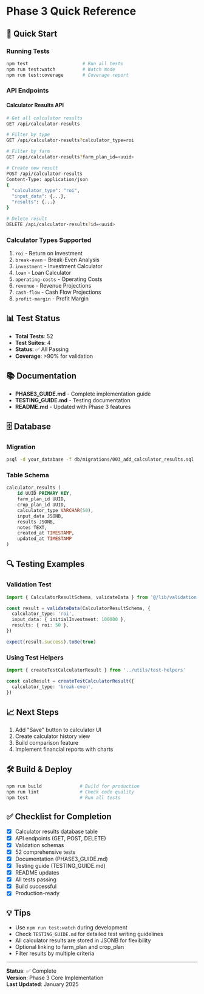 # Phase 3 Quick Reference

## 🚀 Quick Start

### Running Tests

```bash
npm test                    # Run all tests
npm run test:watch          # Watch mode
npm run test:coverage       # Coverage report
```

### API Endpoints

#### Calculator Results API

```bash
# Get all calculator results
GET /api/calculator-results

# Filter by type
GET /api/calculator-results?calculator_type=roi

# Filter by farm
GET /api/calculator-results?farm_plan_id=<uuid>

# Create new result
POST /api/calculator-results
Content-Type: application/json
{
  "calculator_type": "roi",
  "input_data": {...},
  "results": {...}
}

# Delete result
DELETE /api/calculator-results?id=<uuid>
```

### Calculator Types Supported

1. `roi` - Return on Investment
2. `break-even` - Break-Even Analysis
3. `investment` - Investment Calculator
4. `loan` - Loan Calculator
5. `operating-costs` - Operating Costs
6. `revenue` - Revenue Projections
7. `cash-flow` - Cash Flow Projections
8. `profit-margin` - Profit Margin

## 📊 Test Status

- **Total Tests**: 52
- **Test Suites**: 4
- **Status**: ✅ All Passing
- **Coverage**: >90% for validation

## 📚 Documentation

- **PHASE3_GUIDE.md** - Complete implementation guide
- **TESTING_GUIDE.md** - Testing documentation
- **README.md** - Updated with Phase 3 features

## 🗄️ Database

### Migration

```bash
psql -d your_database -f db/migrations/003_add_calculator_results.sql
```

### Table Schema

```sql
calculator_results (
    id UUID PRIMARY KEY,
    farm_plan_id UUID,
    crop_plan_id UUID,
    calculator_type VARCHAR(50),
    input_data JSONB,
    results JSONB,
    notes TEXT,
    created_at TIMESTAMP,
    updated_at TIMESTAMP
)
```

## 🔍 Testing Examples

### Validation Test

```typescript
import { CalculatorResultSchema, validateData } from '@/lib/validation'

const result = validateData(CalculatorResultSchema, {
  calculator_type: 'roi',
  input_data: { initialInvestment: 100000 },
  results: { roi: 50 },
})

expect(result.success).toBe(true)
```

### Using Test Helpers

```typescript
import { createTestCalculatorResult } from '../utils/test-helpers'

const calcResult = createTestCalculatorResult({
  calculator_type: 'break-even',
})
```

## 📈 Next Steps

1. Add "Save" button to calculator UI
2. Create calculator history view
3. Build comparison feature
4. Implement financial reports with charts

## 🛠️ Build & Deploy

```bash
npm run build              # Build for production
npm run lint               # Check code quality
npm test                   # Run all tests
```

## ✅ Checklist for Completion

- [x] Calculator results database table
- [x] API endpoints (GET, POST, DELETE)
- [x] Validation schemas
- [x] 52 comprehensive tests
- [x] Documentation (PHASE3_GUIDE.md)
- [x] Testing guide (TESTING_GUIDE.md)
- [x] README updates
- [x] All tests passing
- [x] Build successful
- [x] Production-ready

## 💡 Tips

- Use `npm run test:watch` during development
- Check `TESTING_GUIDE.md` for detailed test writing guidelines
- All calculator results are stored in JSONB for flexibility
- Optional linking to farm_plan and crop_plan
- Filter results by multiple criteria

---

**Status**: ✅ Complete  
**Version**: Phase 3 Core Implementation  
**Last Updated**: January 2025
